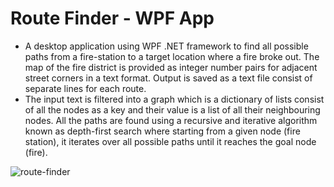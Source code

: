 # Route Finder - WPF App
- A desktop application using WPF .NET framework to find all possible paths from a fire-station to a target location where a fire broke out. The map of the fire district is provided as integer number pairs for adjacent street corners in a text format. Output is saved as a text file consist of  separate lines for each route.
- The input text is filtered into a graph which is a dictionary of lists consist of all the nodes as a key and their value is a list of all their neighbouring nodes. All the paths are found using a recursive and iterative algorithm known as depth-first search where starting from a given node (fire station), it iterates over all possible paths until it reaches the goal node (fire).


![route-finder](https://user-images.githubusercontent.com/55814513/189977731-09ba6ac0-a0cd-42f7-a84e-44e5730b5961.png)
